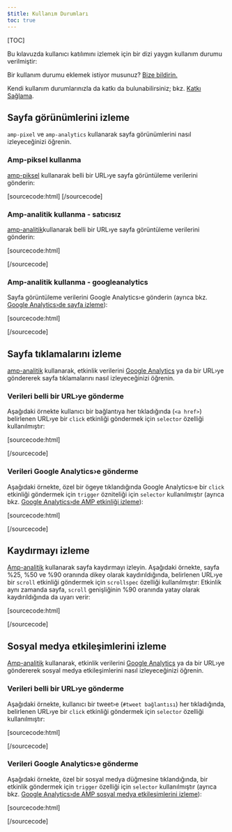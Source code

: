 ```yaml
---
$title: Kullanım Durumları
toc: true
---
```

[TOC]


Bu kılavuzda kullanıcı katılımını izlemek için bir dizi yaygın kullanım durumu verilmiştir:

Bir kullanım durumu eklemek istiyor musunuz?
[Bize bildirin.](https://github.com/ampproject/docs/issues/new)

Kendi kullanım durumlarınızla da katkı da bulunabilirsiniz;
bkz. [Katkı Sağlama](https://www.ampproject.org/docs/support/contribute.html).

## Sayfa görünümlerini izleme

`amp-pixel` ve `amp-analytics` kullanarak sayfa görünümlerini nasıl izleyeceğinizi öğrenin.

### Amp-piksel kullanma


[amp-piksel](/docs/reference/amp-pixel.html) kullanarak belli bir URL›ye sayfa görüntüleme verilerini gönderin:

[sourcecode:html]
<amp-pixel src="https://foo.com/pixel?"></amp-pixel>
[/sourcecode]

### Amp-analitik kullanma - satıcısız


[amp-analitik](/docs/reference/extended/amp-analytics.html)kullanarak belli bir URL›ye sayfa görüntüleme verilerini gönderin:

[sourcecode:html]
<amp-analytics>
<script type="application/json">
{
  "requests": {
    "pageview": "https://example.com/analytics?url=${canonicalUrl}&title=${title}&acct=${account}"
  },
  "vars": {
    "account": "ABC123"
  },
  "triggers": {
    "trackPageview": {
      "on": "visible",
      "request": "pageview"
    }
  }
}
</script>
</amp-analytics>
[/sourcecode]

### Amp-analitik kullanma - googleanalytics

Sayfa görüntüleme verilerini Google Analytics›e gönderin
(ayrıca bkz. [Google Analytics›de sayfa izleme](https://developers.google.com/analytics/devguides/collection/amp-analytics/#page_tracking)):

[sourcecode:html]
<amp-analytics type="googleanalytics" id="analytics1">
<script type="application/json">
{
  "vars": {
    "account": "UA-XXXXX-Y"  // Replace with your property ID.
  },
  "triggers": {
    "trackPageview": {  // Trigger names can be any string. trackPageview is not a required name.
      "on": "visible",
      "request": "pageview"
    }
  }
}
</script>
</amp-analytics>
[/sourcecode]

## Sayfa tıklamalarını izleme


[amp-analitik](/docs/reference/extended/amp-analytics.html) kullanarak,
etkinlik verilerini
[Google Analytics](https://developers.google.com/analytics/devguides/collection/amp-analytics/) ya da bir URL›ye göndererek sayfa tıklamalarını nasıl izleyeceğinizi öğrenin.

### Verileri belli bir URL›ye gönderme

Aşağıdaki örnekte kullanıcı bir bağlantıya her tıkladığında (`<a href>`) belirlenen URL›ye bir `click` etkinliği
 göndermek için `selector` özelliği kullanılmıştır:

[sourcecode:html]
<amp-analytics>
<script type="application/json">
{
  "requests": {
    "event": "https://example.com/analytics?eid=${eventId}&elab=${eventLabel}&acct=${account}"
  },
  "vars": {
    "account": "ABC123"
  },
  "triggers": {
    "trackAnchorClicks": {
      "on": "click",
      "selector": "a",
      "request": "event",
      "vars": {
        "eventId": "42",
        "eventLabel": "clicked on a link"
      }
    }
  }
}
</script>
</amp-analytics>
[/sourcecode]

### Verileri Google Analytics›e gönderme

Aşağıdaki örnekte, özel bir ögeye tıklandığında Google Analytics›e bir `click` etkinliği göndermek için `trigger`
 özniteliği için `selector` kullanılmıştır
 (ayrıca bkz.
[Google Analytics›de AMP etkinliği izleme](https://developers.google.com/analytics/devguides/collection/amp-analytics/#event_tracking)):

[sourcecode:html]
<amp-analytics type="googleanalytics" id="analytics3">
<script type="application/json">
{
  "vars": {
    "account": "UA-XXXXX-Y"  // Replace with your property ID.
  },
  "triggers": {
    "trackClickOnHeader" : {
      "on": "click",
      "selector": "#header",
      "request": "event",
      "vars": {
        "eventCategory": "ui-components",
        "eventAction": "header-click"
      }
    }
  }
}
</script>
</amp-analytics>
[/sourcecode]

## Kaydırmayı izleme

[Amp-analitik](/docs/reference/extended/amp-analytics.html) kullanarak sayfa kaydırmayı izleyin.
Aşağıdaki örnekte, sayfa %25, %50 ve %90 oranında dikey olarak kaydırıldığında, belirlenen URL›ye bir `scroll` etkinliği
 göndermek için `scrollspec` özelliği kullanılmıştır:
Etkinlik aynı zamanda sayfa, `scroll` genişliğinin %90 oranında yatay olarak
kaydırıldığında da uyarı verir:

[sourcecode:html]
<amp-analytics>
<script type="application/json">
{
  "requests": {
    "event": "https://example.com/analytics?eid=${eventId}&elab=${eventLabel}&acct=${account}"
  },
  "vars": {
    "account": "ABC123"
  },
  "triggers": {
    "scrollPings": {
      "on": "scroll",
      "scrollSpec": {
        "verticalBoundaries": [25, 50, 90],
        "horizontalBoundaries": [90]
      }
    }
  }
}
</script>
</amp-analytics>
[/sourcecode]

## Sosyal medya etkileşimlerini izleme


[Amp-analitik](/docs/reference/extended/amp-analytics.html) kullanarak,
etkinlik verilerini
[Google Analytics](https://developers.google.com/analytics/devguides/collection/amp-analytics/) ya da bir URL›ye göndererek sosyal medya etkileşimlerini nasıl izleyeceğinizi öğrenin.

### Verileri belli bir URL›ye gönderme

Aşağıdaki örnekte, kullanıcı bir tweet›e (`#tweet bağlantısı`) her tıkladığında, belirlenen URL›ye bir `click` etkinliği
 göndermek için `selector` özelliği kullanılmıştır:

[sourcecode:html]
<amp-analytics>
<script type="application/json">
{
  "requests": {
    "event": "https://example.com/analytics?eid=${eventId}&elab=${eventLabel}&acct=${account}"
  },
  "vars": {
    "account": "ABC123"
  },
  "triggers": {
    "trackClickOnTwitterLink": {
      "on": "click",
      "selector": "#tweet-link",
      "request": "event",
      "vars": {
        "eventId": "43",
        "eventLabel": "clicked on a tweet link"
      }
    }
  }
}
</script>
</amp-analytics>
[/sourcecode]

### Verileri Google Analytics›e gönderme

Aşağıdaki örnekte, özel bir sosyal medya düğmesine tıklandığında, bir etkinlik göndermek için `trigger`
 özelliği için `selector` kullanılmıştır
 (ayrıca bkz.
[Google Analytics›de AMP sosyal medya etkileşimlerini izleme](https://developers.google.com/analytics/devguides/collection/amp-analytics/#social_interactions)):

[sourcecode:html]
<amp-analytics type="googleanalytics" id="analytics4">
<script type="application/json">
{
  "vars": {
    "account": "UA-XXXXX-Y" // Replace with your property ID.
  },
  "triggers": {
    "trackClickOnTwitterLink" : {
      "on": "click",
      "selector": "#tweet-link",
      "request": "social",
      "vars": {
          "socialNetwork": "twitter",
          "socialAction": "tweet",
          "socialTarget": "https://www.examplepetstore.com"
      }
    }
  }
}
</script>
</amp-analytics>
[/sourcecode]
